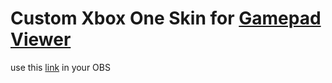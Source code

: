 # Custom Xbox One Skin for [Gamepad Viewer](https://gamepadviewer.com/)

use this [link](https://gamepadviewer.com/?p=1&editcss=https%3A%2F%2Fraw.githubusercontent.com%2Fperrmadiafrrian%2Fcustom-gamepad%2Fmain%2Fcustom.css) in your OBS